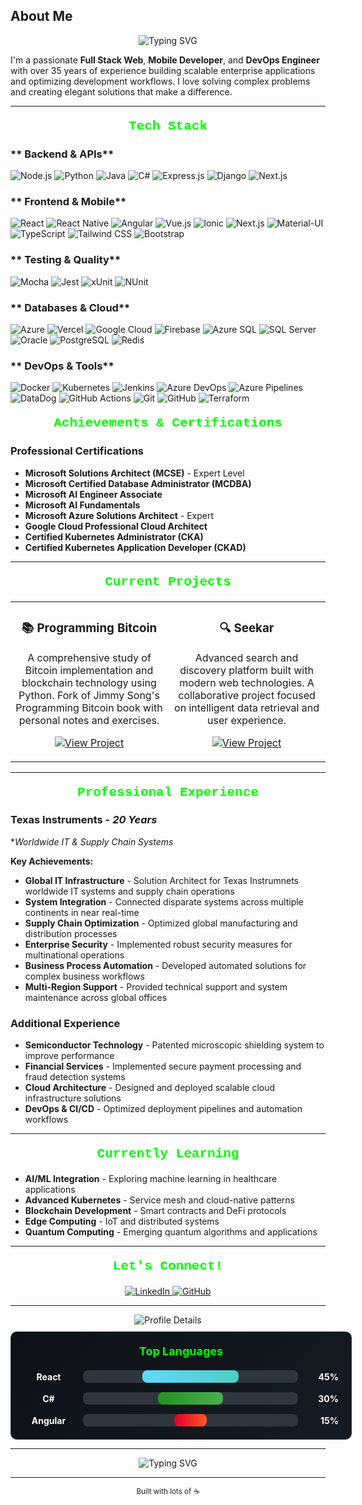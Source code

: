 



## About Me

<div align="center">
  <img src="https://readme-typing-svg.herokuapp.com?font=Fira+Code&pause=1000&color=00FF00&center=true&vCenter=true&width=435&lines=Passionate+Developer;Open+Source+Supporter;Driving+Emerging+Technologies;Tenacious+Troubleshooter" alt="Typing SVG" />
</div>

I'm a passionate **Full Stack Web**, **Mobile Developer**, and **DevOps Engineer** with over 35 years of experience building scalable enterprise applications and optimizing development workflows. I love solving complex problems and creating elegant solutions that make a difference.

---

<div align="center">
  <h2 style="font-family: 'Fira Code', 'Consolas', 'Monaco', 'Courier New', monospace; color: #00FF00; margin: 20px 0;">Tech Stack</h2>
</div>


### ** Backend & APIs**
![Node.js](https://img.shields.io/badge/Node.js-43853D?style=for-the-badge&logo=node.js&logoColor=white)
![Python](https://img.shields.io/badge/Python-3776AB?style=for-the-badge&logo=python&logoColor=white)
![Java](https://img.shields.io/badge/Java-ED8B00?style=for-the-badge&logo=java&logoColor=white)
![C#](https://img.shields.io/badge/C%23-239120?style=for-the-badge&logo=c-sharp&logoColor=white)
![Express.js](https://img.shields.io/badge/Express.js-404D59?style=for-the-badge&logo=express&logoColor=white)
![Django](https://img.shields.io/badge/Django-092E20?style=for-the-badge&logo=django&logoColor=white)
![Next.js](https://img.shields.io/badge/Next.js-000000?style=for-the-badge&logo=next.js&logoColor=white)

### ** Frontend & Mobile**
![React](https://img.shields.io/badge/React-20232A?style=for-the-badge&logo=react&logoColor=61DAFB)
![React Native](https://img.shields.io/badge/React_Native-20232A?style=for-the-badge&logo=react&logoColor=61DAFB)
![Angular](https://img.shields.io/badge/Angular-DD0031?style=for-the-badge&logo=angular&logoColor=white)
![Vue.js](https://img.shields.io/badge/Vue.js-4FC08D?style=for-the-badge&logo=vue.js&logoColor=white)
![Ionic](https://img.shields.io/badge/Ionic-3880FF?style=for-the-badge&logo=ionic&logoColor=white)
![Next.js](https://img.shields.io/badge/Next.js-000000?style=for-the-badge&logo=next.js&logoColor=white)
![Material-UI](https://img.shields.io/badge/Material--UI-0081CB?style=for-the-badge&logo=material-ui&logoColor=white)
![TypeScript](https://img.shields.io/badge/TypeScript-007ACC?style=for-the-badge&logo=typescript&logoColor=white)
![Tailwind CSS](https://img.shields.io/badge/Tailwind_CSS-38B2AC?style=for-the-badge&logo=tailwind-css&logoColor=white)
![Bootstrap](https://img.shields.io/badge/Bootstrap-563D7C?style=for-the-badge&logo=bootstrap&logoColor=white)

### ** Testing & Quality**
![Mocha](https://img.shields.io/badge/Mocha-8D6748?style=for-the-badge&logo=mocha&logoColor=white)
![Jest](https://img.shields.io/badge/Jest-C21325?style=for-the-badge&logo=jest&logoColor=white)
![xUnit](https://img.shields.io/badge/xUnit-512BD4?style=for-the-badge&logo=xunit&logoColor=white)
![NUnit](https://img.shields.io/badge/NUnit-000000?style=for-the-badge&logo=nunit&logoColor=white)

### ** Databases & Cloud**
![Azure](https://img.shields.io/badge/Azure-0089D6?style=for-the-badge&logo=azure&logoColor=white)
![Vercel](https://img.shields.io/badge/Vercel-000000?style=for-the-badge&logo=vercel&logoColor=white)
![Google Cloud](https://img.shields.io/badge/Google_Cloud-4285F4?style=for-the-badge&logo=google-cloud&logoColor=white)
![Firebase](https://img.shields.io/badge/Firebase-FFCA28?style=for-the-badge&logo=firebase&logoColor=black)
![Azure SQL](https://img.shields.io/badge/Azure_SQL-0089D6?style=for-the-badge&logo=microsoft-sql-server&logoColor=white)
![SQL Server](https://img.shields.io/badge/SQL_Server-CC2927?style=for-the-badge&logo=microsoft-sql-server&logoColor=white)
![Oracle](https://img.shields.io/badge/Oracle-F80000?style=for-the-badge&logo=oracle&logoColor=white)
![PostgreSQL](https://img.shields.io/badge/PostgreSQL-316192?style=for-the-badge&logo=postgresql&logoColor=white)
![Redis](https://img.shields.io/badge/Redis-DC382D?style=for-the-badge&logo=redis&logoColor=white)


### ** DevOps & Tools**
![Docker](https://img.shields.io/badge/Docker-2496ED?style=for-the-badge&logo=docker&logoColor=white)
![Kubernetes](https://img.shields.io/badge/Kubernetes-326CE5?style=for-the-badge&logo=kubernetes&logoColor=white)
![Jenkins](https://img.shields.io/badge/Jenkins-D24939?style=for-the-badge&logo=jenkins&logoColor=white)
![Azure DevOps](https://img.shields.io/badge/Azure_DevOps-0078D7?style=for-the-badge&logo=azure-devops&logoColor=white)
![Azure Pipelines](https://img.shields.io/badge/Azure_Pipelines-2560E0?style=for-the-badge&logo=azure-pipelines&logoColor=white)
![DataDog](https://img.shields.io/badge/DataDog-632CA6?style=for-the-badge&logo=datadog&logoColor=white)
![GitHub Actions](https://img.shields.io/badge/GitHub_Actions-2088FF?style=for-the-badge&logo=github-actions&logoColor=white)
![Git](https://img.shields.io/badge/Git-F05032?style=for-the-badge&logo=git&logoColor=white)
![GitHub](https://img.shields.io/badge/GitHub-100000?style=for-the-badge&logo=github&logoColor=white)
![Terraform](https://img.shields.io/badge/Terraform-7B42BC?style=for-the-badge&logo=terraform&logoColor=white)



<div align="center">
  <h2 style="font-family: 'Fira Code', 'Consolas', 'Monaco', 'Courier New', monospace; color: #00FF00; margin: 20px 0;">Achievements & Certifications</h2>
</div>

###  Professional Certifications
- **Microsoft Solutions Architect (MCSE)** - Expert Level
- **Microsoft Certified Database Administrator (MCDBA)**
- **Microsoft AI Engineer Associate**
- **Microsoft AI Fundamentals**
- **Microsoft Azure Solutions Architect** - Expert
- **Google Cloud Professional Cloud Architect**
- **Certified Kubernetes Administrator (CKA)**
- **Certified Kubernetes Application Developer (CKAD)**

---

<div align="center">
  <h2 style="font-family: 'Fira Code', 'Consolas', 'Monaco', 'Courier New', monospace; color: #00FF00; margin: 20px 0;">Current Projects</h2>
</div>

<div align="center">
  <table>
    <tr>
      <td width="50%">
        <h3 align="center">📚 Programming Bitcoin</h3>
        <p align="center">
          A comprehensive study of Bitcoin implementation and blockchain technology using Python. Fork of Jimmy Song's Programming Bitcoin book with personal notes and exercises.
        </p>
        <p align="center">
          <a href="https://github.com/Portal-Doctor/programmingbitcoin" target="_blank">
            <img src="https://img.shields.io/badge/View%20Project-00FF00?style=for-the-badge&logo=github&logoColor=black" alt="View Project" />
          </a>
        </p>
      </td>
      <td width="50%">
        <h3 align="center">🔍 Seekar</h3>
        <p align="center">
          Advanced search and discovery platform built with modern web technologies. A collaborative project focused on intelligent data retrieval and user experience.
        </p>
        <p align="center">
          <a href="https://github.com/Nexrage/seekar" target="_blank">
            <img src="https://img.shields.io/badge/View%20Project-00FF00?style=for-the-badge&logo=github&logoColor=black" alt="View Project" />
          </a>
        </p>
      </td>
    </tr>
  </table>
</div>

---


<div align="center">
  <h2 style="font-family: 'Fira Code', 'Consolas', 'Monaco', 'Courier New', monospace; color: #00FF00; margin: 20px 0;">Professional Experience</h2>
</div>

### **Texas Instruments** - *20 Years*
**Worldwide IT & Supply Chain Systems*

**Key Achievements:**
- **Global IT Infrastructure** - Solution Architect for Texas Instrumnets worldwide IT systems and supply chain operations
- **System Integration** - Connected disparate systems across multiple continents in near real-time
- **Supply Chain Optimization** - Optimized global manufacturing and distribution processes
- **Enterprise Security** - Implemented robust security measures for multinational operations
- **Business Process Automation** - Developed automated solutions for complex business workflows
- **Multi-Region Support** - Provided technical support and system maintenance across global offices

### **Additional Experience**
- **Semiconductor Technology** - Patented microscopic shielding system to improve performance
- **Financial Services** - Implemented secure payment processing and fraud detection systems
- **Cloud Architecture** - Designed and deployed scalable cloud infrastructure solutions
- **DevOps & CI/CD** - Optimized deployment pipelines and automation workflows

---

<div align="center">
  <h2 style="font-family: 'Fira Code', 'Consolas', 'Monaco', 'Courier New', monospace; color: #00FF00; margin: 20px 0;">Currently Learning</h2>
</div>

- **AI/ML Integration** - Exploring machine learning in healthcare applications
- **Advanced Kubernetes** - Service mesh and cloud-native patterns
- **Blockchain Development** - Smart contracts and DeFi protocols
- **Edge Computing** - IoT and distributed systems
- **Quantum Computing** - Emerging quantum algorithms and applications

---

<div align="center">
  <h2 style="font-family: 'Fira Code', 'Consolas', 'Monaco', 'Courier New', monospace; color: #00FF00; margin: 20px 0;">Let's Connect!</h2>
</div>

<div align="center">
  <a href="https://www.linkedin.com/in/brian-jeffreys-313b247/" target="_blank">
    <img src="https://img.shields.io/badge/LinkedIn-0077B5?style=for-the-badge&logo=linkedin&logoColor=white" alt="LinkedIn" />
  </a>
  <a href="https://github.com/Portal-Doctor" target="_blank">
    <img src="https://img.shields.io/badge/GitHub-100000?style=for-the-badge&logo=github&logoColor=white" alt="GitHub" />
  </a>
</div>

---

<div align="center">
  <img src="https://github-profile-summary-cards.vercel.app/api/cards/profile-details?username=Portal-Doctor&theme=radical&hide=contribs,issues,prs,repos,email" alt="Profile Details" />
  
  <div style="width: 100%; background: linear-gradient(135deg, #0D1117 0%, #161B22 100%); border-radius: 10px; border: 1px solid #30363D; padding: 20px; margin: 10px 0;">
    <h3 style="color: #00FF00; margin: 0 0 20px 0; font-size: 18px; font-weight: bold; text-align: center;">Top Languages</h3>
    <div style="display: flex; flex-direction: column; gap: 15px;">
      <div style="display: flex; align-items: center; gap: 15px;">
        <span style="color: #FFFFFF; font-weight: bold; min-width: 80px;">React</span>
        <div style="flex: 1; background: #30363D; border-radius: 8px; height: 20px; overflow: hidden; position: relative;">
          <div style="width: 45%; height: 100%; background: linear-gradient(90deg, #61DAFB, #4ECDC4); border-radius: 8px; transition: width 0.3s ease;"></div>
        </div>
        <span style="color: #FFFFFF; font-weight: bold; min-width: 50px; text-align: right;">45%</span>
      </div>
      <div style="display: flex; align-items: center; gap: 15px;">
        <span style="color: #FFFFFF; font-weight: bold; min-width: 80px;">C#</span>
        <div style="flex: 1; background: #30363D; border-radius: 8px; height: 20px; overflow: hidden; position: relative;">
          <div style="width: 30%; height: 100%; background: linear-gradient(90deg, #239120, #4CAF50); border-radius: 8px; transition: width 0.3s ease;"></div>
        </div>
        <span style="color: #FFFFFF; font-weight: bold; min-width: 50px; text-align: right;">30%</span>
      </div>
      <div style="display: flex; align-items: center; gap: 15px;">
        <span style="color: #FFFFFF; font-weight: bold; min-width: 80px;">Angular</span>
        <div style="flex: 1; background: #30363D; border-radius: 8px; height: 20px; overflow: hidden; position: relative;">
          <div style="width: 15%; height: 100%; background: linear-gradient(90deg, #DD0031, #FF5722); border-radius: 8px; transition: width 0.3s ease;"></div>
        </div>
        <span style="color: #FFFFFF; font-weight: bold; min-width: 50px; text-align: right;">15%</span>
      </div>
    </div>
  </div>
</div>

---

<div align="center">
  <img src="https://readme-typing-svg.herokuapp.com?font=Fira+Code&pause=1000&color=00FF00&center=true&vCenter=true&width=500&lines=Thanks+for+visiting!;Let's+build+something+amazing+together!;Feel+free+to+reach+out!;Happy+coding!" alt="Typing SVG" />
</div>

---

<div align="center">
  <sub>Built with lots of ☕</sub>
</div>

